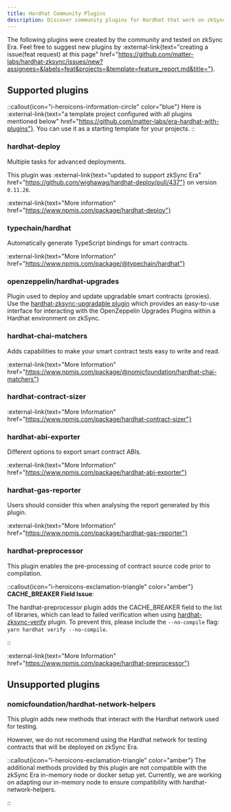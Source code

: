 ```yaml
---
title: Hardhat Community Plugins
description: Discover community plugins for Hardhat that work on zkSync Era.
---
```


The following plugins were created by the community and tested on zkSync Era.
Feel free to suggest new plugins by :external-link{text="creating a issue(feat request) at this page" href="https://github.com/matter-labs/hardhat-zksync/issues/new?assignees=&labels=feat&projects=&template=feature_report.md&title="}.

## Supported plugins

::callout{icon="i-heroicons-information-circle" color="blue"}
Here is :external-link{text="a template project configured with all plugins mentioned below" href="https://github.com/matter-labs/era-hardhat-with-plugins"}.
You can use it as a starting template for your projects.
::

### hardhat-deploy

Multiple tasks for advanced deployments.

This plugin was :external-link{text="updated to support zkSync Era" href="https://github.com/wighawag/hardhat-deploy/pull/437"} on version `0.11.26`.

:external-link{text="More information" href="https://www.npmjs.com/package/hardhat-deploy"}

### typechain/hardhat

Automatically generate TypeScript bindings for smart contracts.

:external-link{text="More Information" href="https://www.npmjs.com/package/@typechain/hardhat"}

### openzeppelin/hardhat-upgrades

Plugin used to deploy and update upgradable smart contracts (proxies).
Use the [hardhat-zksync-upgradable plugin](./hardhat-zksync-upgradable) which provides an easy-to-use interface
for interacting with the OpenZeppelin Upgrades Plugins within a Hardhat environment on zkSync.

### hardhat-chai-matchers

Adds capabilities to make your smart contract tests easy to write and read.

:external-link{text="More Information" href="https://www.npmjs.com/package/@nomicfoundation/hardhat-chai-matchers"}

### hardhat-contract-sizer

:external-link{text="More Information" href="https://www.npmjs.com/package/hardhat-contract-sizer"}

### hardhat-abi-exporter

Different options to export smart contract ABIs.

:external-link{text="More Information" href="https://www.npmjs.com/package/hardhat-abi-exporter"}

### hardhat-gas-reporter

<!-- TODO: update link -->
<!-- Although this plugin works out of the box, zkSync Era has a [different fee model](../../developer-reference/fee-model.md) than Ethereum.  -->
Users should consider this when analysing the report generated by this plugin.

<!-- TODO: update link -->
<!-- In addition, make sure to read about [local testing](../../test-and-debug/getting-started.md). -->

:external-link{text="More Information" href="https://www.npmjs.com/package/hardhat-gas-reporter"}

### hardhat-preprocessor

This plugin enables the pre-processing of contract source code prior to compilation.

::callout{icon="i-heroicons-exclamation-triangle" color="amber"}
**CACHE_BREAKER Field Issue**:

The hardhat-preprocessor plugin adds the CACHE_BREAKER field to the list of libraries,
which can lead to failed verification when using [hardhat-zksync-verify](./hardhat-zksync-verify) plugin.
To prevent this, please include the `--no-compile` flag: `yarn hardhat verify --no-compile`.

::

:external-link{text="More Information" href="https://www.npmjs.com/package/hardhat-preprocessor"}

## Unsupported plugins

### nomicfoundation/hardhat-network-helpers

This plugin adds new methods that interact with the Hardhat network used for testing.

However, we do not recommend using the Hardhat network for testing contracts that will be deployed on zkSync Era.
<!-- TODO: update links -->
<!-- We recommend instead using the [in-memory node](../../test-and-debug/era-test-node.md)
or the [docker setup to test your contracts](../../test-and-debug/dockerized-l1-l2-nodes.md)
as they will give you the same results as our testnet/mainnet. -->

::callout{icon="i-heroicons-exclamation-triangle" color="amber"}
The additional methods provided by this plugin are not compatible with the zkSync Era in-memory node or docker setup yet.
Currently, we are working on adapting our in-memory node to ensure compatibility with hardhat-network-helpers.

::
